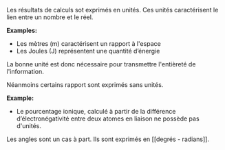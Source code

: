 Les résultats de calculs sot exprimés en unités. Ces unités caractérisent le lien entre un nombre et le réel.

**Examples:**
 - Les mètres (m) caractérisent un rapport à l'espace
 - Les Joules (J) représentent une quantité d’énergie

 La bonne unité est donc nécessaire pour transmettre l'entièreté de l'information. 
 
 Néanmoins certains rapport sont exprimés sans unités. 

**Example:**

 - Le pourcentage ionique, calculé à partir de la différence d’électronégativité entre deux atomes en liaison ne possède pas d'unités.
 
 Les angles sont un cas à part. Ils sont exprimés en [[degrés - radians]].
